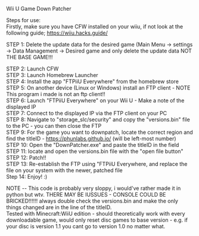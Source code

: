 Wii U Game Down Patcher

Steps for use:  
Firstly, make sure you have CFW installed on your wiiu, if not look at the following guide; https://wiiu.hacks.guide/  

STEP 1: Delete the update data for the desired game (Main Menu -> settings -> Data Management -> Desired game and only delete the update data NOT THE BASE GAME!!!

STEP 2: Launch CFW  
STEP 3: Launch Homebrew Launcher  
STEP 4: Install the app "FTPiiU Everywhere" from the homebrew store  
STEP 5: On another device (Linux or Windows) install an FTP client - NOTE This program i made is not an ftp client!!  
STEP 6: Launch "FTPiiU Everywhere" on your Wii U - Make a note of the displayed IP  
STEP 7: Connect to the displayed IP via the FTP client on your PC  
STEP 8: Navigate to "storage_slc/security" and copy the "versions.bin" file to the PC - you can then close the FTP  
STEP 9: For the game you want to downpatch, locate the correct region and find the titleID - https://phunlabs.github.io/ (will be left-most number)  
STEP 10: Open the "DownPatcher.exe" and paste the titleID in the field  
STEP 11: locate and open the versions.bin file with the "open file button"  
STEP 12: Patch!!  
STEP 13: Re-establish the FTP using "FTPiiU Everywhere, and replace the file on your system with the newer, patched file  
Step 14: Enjoy! :)  

  
NOTE -- This code is probably very sloppy, i would've rather made it in python but wtv. THERE MAY BE IUSSUES - CONSOLE COULD BE BRICKED!!!!!! always double check the versions.bin and make the only things changed are in the line of the titleID.  
Tested with Minecraft:WiiU edition - should theoretically work with every downloadable game, would only reset disc games to base version - e.g. if your disc is version 1.1 you cant go to version 1.0 no matter what.
